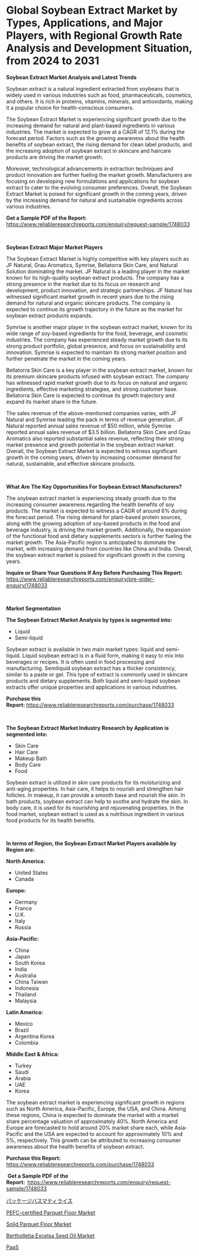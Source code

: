 <p><h1>Global Soybean Extract Market by Types, Applications, and Major Players, with Regional Growth Rate Analysis and Development Situation, from 2024 to 2031</h1></p><p><strong>Soybean Extract Market Analysis and Latest Trends</strong></p>
<p><p>Soybean extract is a natural ingredient extracted from soybeans that is widely used in various industries such as food, pharmaceuticals, cosmetics, and others. It is rich in proteins, vitamins, minerals, and antioxidants, making it a popular choice for health-conscious consumers.</p><p>The Soybean Extract Market is experiencing significant growth due to the increasing demand for natural and plant-based ingredients in various industries. The market is expected to grow at a CAGR of 12.1% during the forecast period. Factors such as the growing awareness about the health benefits of soybean extract, the rising demand for clean label products, and the increasing adoption of soybean extract in skincare and haircare products are driving the market growth.</p><p>Moreover, technological advancements in extraction techniques and product innovation are further fueling the market growth. Manufacturers are focusing on developing new formulations and applications for soybean extract to cater to the evolving consumer preferences. Overall, the Soybean Extract Market is poised for significant growth in the coming years, driven by the increasing demand for natural and sustainable ingredients across various industries.</p></p>
<p><strong>Get a Sample PDF of the Report:&nbsp;</strong> <a href="https://www.reliableresearchreports.com/enquiry/request-sample/1748033">https://www.reliableresearchreports.com/enquiry/request-sample/1748033</a></p>
<p>&nbsp;</p>
<p><strong>Soybean Extract Major Market Players</strong></p>
<p><p>The Soybean Extract Market is highly competitive with key players such as JF Natural, Grau Aromatics, Symrise, Bellatorra Skin Care, and Natural Solution dominating the market. JF Natural is a leading player in the market known for its high-quality soybean extract products. The company has a strong presence in the market due to its focus on research and development, product innovation, and strategic partnerships. JF Natural has witnessed significant market growth in recent years due to the rising demand for natural and organic skincare products. The company is expected to continue its growth trajectory in the future as the market for soybean extract products expands.</p><p>Symrise is another major player in the soybean extract market, known for its wide range of soy-based ingredients for the food, beverage, and cosmetic industries. The company has experienced steady market growth due to its strong product portfolio, global presence, and focus on sustainability and innovation. Symrise is expected to maintain its strong market position and further penetrate the market in the coming years.</p><p>Bellatorra Skin Care is a key player in the soybean extract market, known for its premium skincare products infused with soybean extract. The company has witnessed rapid market growth due to its focus on natural and organic ingredients, effective marketing strategies, and strong customer base. Bellatorra Skin Care is expected to continue its growth trajectory and expand its market share in the future.</p><p>The sales revenue of the above-mentioned companies varies, with JF Natural and Symrise leading the pack in terms of revenue generation. JF Natural reported annual sales revenue of $50 million, while Symrise reported annual sales revenue of $3.5 billion. Bellatorra Skin Care and Grau Aromatics also reported substantial sales revenue, reflecting their strong market presence and growth potential in the soybean extract market. Overall, the Soybean Extract Market is expected to witness significant growth in the coming years, driven by increasing consumer demand for natural, sustainable, and effective skincare products.</p></p>
<p>&nbsp;</p>
<p><strong>What Are The Key Opportunities For Soybean Extract Manufacturers?</strong></p>
<p><p>The soybean extract market is experiencing steady growth due to the increasing consumer awareness regarding the health benefits of soy products. The market is expected to witness a CAGR of around 6% during the forecast period. The rising demand for plant-based protein sources, along with the growing adoption of soy-based products in the food and beverage industry, is driving the market growth. Additionally, the expansion of the functional food and dietary supplements sectors is further fueling the market growth. The Asia-Pacific region is anticipated to dominate the market, with increasing demand from countries like China and India. Overall, the soybean extract market is poised for significant growth in the coming years.</p></p>
<p><strong>Inquire or Share Your Questions If Any Before Purchasing This Report:</strong> <a href="https://www.reliableresearchreports.com/enquiry/pre-order-enquiry/1748033">https://www.reliableresearchreports.com/enquiry/pre-order-enquiry/1748033</a></p>
<p>&nbsp;</p>
<p><strong>Market Segmentation</strong></p>
<p><strong>The Soybean Extract Market Analysis by types is segmented into:</strong></p>
<p><ul><li>Liquid</li><li>Semi-liquid</li></ul></p>
<p><p>Soybean extract is available in two main market types: liquid and semi-liquid. Liquid soybean extract is in a fluid form, making it easy to mix into beverages or recipes. It is often used in food processing and manufacturing. Semiliquid soybean extract has a thicker consistency, similar to a paste or gel. This type of extract is commonly used in skincare products and dietary supplements. Both liquid and semi-liquid soybean extracts offer unique properties and applications in various industries.</p></p>
<p><strong>Purchase this Report:&nbsp;</strong><a href="https://www.reliableresearchreports.com/purchase/1748033">https://www.reliableresearchreports.com/purchase/1748033</a></p>
<p>&nbsp;</p>
<p><strong>The Soybean Extract Market Industry Research by Application is segmented into:</strong></p>
<p><ul><li>Skin Care</li><li>Hair Care</li><li>Makeup Bath</li><li>Body Care</li><li>Food</li></ul></p>
<p><p>Soybean extract is utilized in skin care products for its moisturizing and anti-aging properties. In hair care, it helps to nourish and strengthen hair follicles. In makeup, it can provide a smooth base and nourish the skin. In bath products, soybean extract can help to soothe and hydrate the skin. In body care, it is used for its nourishing and rejuvenating properties. In the food market, soybean extract is used as a nutritious ingredient in various food products for its health benefits.</p></p>
<p>&nbsp;</p>
<p><strong>In terms of Region, the Soybean Extract Market Players available by Region are:</strong></p>
<p>
    <p> <strong> North America: </strong>
        <ul>
            <li>United States</li>
            <li>Canada</li>
        </ul>
        </p> 
    <p> <strong> Europe: </strong>
        <ul>
            <li>Germany</li>
            <li>France</li>
            <li>U.K.</li>
            <li>Italy</li>
            <li>Russia</li>
        </ul>
        </p> 
    <p> <strong> Asia-Pacific: </strong>
        <ul>
            <li>China</li>
            <li>Japan</li>
            <li>South Korea</li>
            <li>India</li>
            <li>Australia</li>
            <li>China Taiwan</li>
            <li>Indonesia</li>
            <li>Thailand</li>
            <li>Malaysia</li>
        </ul>
        </p> 
    <p> <strong> Latin America: </strong>
        <ul>
            <li>Mexico</li>
            <li>Brazil</li>
            <li>Argentina Korea</li>
            <li>Colombia</li>
        </ul>
        </p> 
    <p> <strong> Middle East & Africa: </strong>
        <ul>
            <li>Turkey</li>
            <li>Saudi</li>
            <li>Arabia</li>
            <li>UAE</li>
            <li>Korea</li>
        </ul>
    </p>
    </p>
<p><p>The soybean extract market is experiencing significant growth in regions such as North America, Asia-Pacific, Europe, the USA, and China. Among these regions, China is expected to dominate the market with a market share percentage valuation of approximately 40%. North America and Europe are forecasted to hold around 20% market share each, while Asia-Pacific and the USA are expected to account for approximately 10% and 5%, respectively. This growth can be attributed to increasing consumer awareness about the health benefits of soybean extract.</p></p>
<p><strong>Purchase this Report: </strong><a href="https://www.reliableresearchreports.com/purchase/1748033">https://www.reliableresearchreports.com/purchase/1748033</a></p>
<p>&nbsp;<strong>Get a Sample PDF of the Report:&nbsp;&nbsp;</strong><a href="https://www.reliableresearchreports.com/enquiry/request-sample/1748033">https://www.reliableresearchreports.com/enquiry/request-sample/1748033</a></p>
<p><strong></strong></p>
<p><p><a href="https://github.com/ddwcuskozol07187/Market-Research-Report-List-1/blob/main/5478364192724.md">パッケージバスマティライス</a></p><p><a href="https://issuu.com/reportprime-2/docs/pefc-certified-parquet-floor-market-size-2030.pptx">PEFC-certified Parquet Floor Market</a></p><p><a href="https://issuu.com/reportprime-2/docs/solid-parquet-floor-market-size-2030.pptx">Solid Parquet Floor Market</a></p><p><a href="https://github.com/josesg55/Market-Research-Report-List-1/blob/main/bertholletia-excelsa-seed-oil-market.md">Bertholletia Excelsa Seed Oil Market</a></p><p><a href="https://github.com/xtkhtofdt934839/Market-Research-Report-List-1/blob/main/5670521192723.md">PaaS</a></p></p>